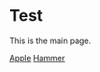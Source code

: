 # Test
  
This is the main page.  
  
[Apple](./_posts/2022-12-13-Flower.md)
[Hammer](./_posts/Test2.md)
